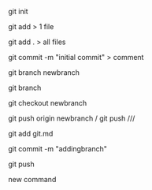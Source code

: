 
git init

git add > 1 file

git add . > all files

git commit -m "initial commit" > comment

git branch newbranch

git branch 

git checkout newbranch

git push origin newbranch / git push
///

git add git.md

git commit -m "addingbranch"

git push

new command


